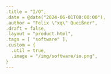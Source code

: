 ```yaml
---
.title = "I/O",
.date = @date("2024-06-01T00:00:00"),
.author = "Felix \"xq\" Queißner",
.draft = false,
.layout = "product.html",
.tags = [ "software" ],
.custom = {
  .util = true,
  .image = "/img/software/io.png",
}
---
```


